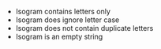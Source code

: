 - Isogram contains letters only 
- Isogram does ignore letter case
- Isogram does not contain duplicate letters
- Isogram is an empty string